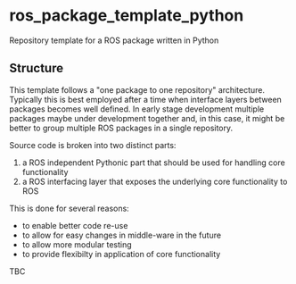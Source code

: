 # ros_package_template_python
Repository template for a ROS package written in Python

## Structure
This template follows a "one package to one repository" architecture.
Typically this is best employed after a time when interface layers between packages becomes well defined.
In early stage development multiple packages maybe under development together and, in this case, it might be better to group multiple ROS packages in a single repository.

Source code is broken into two distinct parts:
1. a ROS independent Pythonic part that should be used for handling core functionality
2. a ROS interfacing layer that exposes the underlying core functionality to ROS

This is done for several reasons:
- to enable better code re-use
- to allow for easy changes in middle-ware in the future
- to allow more modular testing
- to provide flexibilty in application of core functionality

TBC
